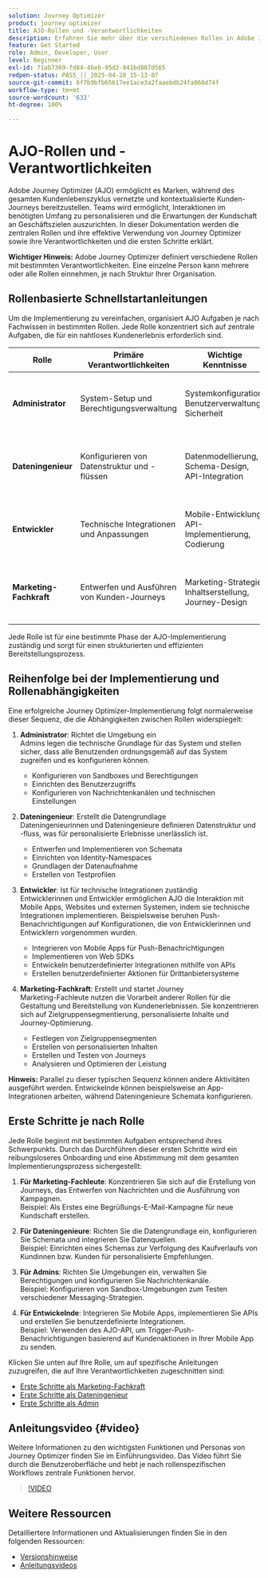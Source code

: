 ```yaml
---
solution: Journey Optimizer
product: journey optimizer
title: AJO-Rollen und -Verantwortlichkeiten
description: Erfahren Sie mehr über die verschiedenen Rollen in Adobe Journey Optimizer und die jeweiligen Verantwortlichkeiten
feature: Get Started
role: Admin, Developer, User
level: Beginner
exl-id: 71ab7369-fd84-46eb-95d2-941bd887d565
redpen-status: PASS_||_2025-04-28_15-13-07
source-git-commit: 6f7b9bfb65617ee1ace3a2faaebdb24fa068d74f
workflow-type: tm+mt
source-wordcount: '633'
ht-degree: 100%

---
```



# AJO-Rollen und -Verantwortlichkeiten

Adobe Journey Optimizer (AJO) ermöglicht es Marken, während des gesamten Kundenlebenszyklus vernetzte und kontextualisierte Kunden-Journeys bereitzustellen. Teams wird ermöglicht, Interaktionen im benötigten Umfang zu personalisieren und die Erwartungen der Kundschaft an Geschäftszielen auszurichten. In dieser Dokumentation werden die zentralen Rollen und ihre effektive Verwendung von Journey Optimizer sowie ihre Verantwortlichkeiten und die ersten Schritte erklärt.

**Wichtiger Hinweis:** Adobe Journey Optimizer definiert verschiedene Rollen mit bestimmten Verantwortlichkeiten. Eine einzelne Person kann mehrere oder alle Rollen einnehmen, je nach Struktur Ihrer Organisation.

## Rollenbasierte Schnellstartanleitungen

Um die Implementierung zu vereinfachen, organisiert AJO Aufgaben je nach Fachwissen in bestimmten Rollen. Jede Rolle konzentriert sich auf zentrale Aufgaben, die für ein nahtloses Kundenerlebnis erforderlich sind.

| Rolle | Primäre Verantwortlichkeiten | Wichtige Kenntnisse | Typische Aufgaben |
|-------------------|----------------------------------|--------------------------------|-----------------------------------------------|
| **Administrator** | System-Setup und Berechtigungsverwaltung | Systemkonfiguration, Benutzerverwaltung, Sicherheit | Konfigurieren von Sandboxes, Verwalten von Benutzenden und Einrichten von Kanälen |
| **Dateningenieur** | Konfigurieren von Datenstruktur und -flüssen | Datenmodellierung, Schema-Design, API-Integration | Einrichten von Schemata, Verwalten von Datensätzen, Konfigurieren von Datenquellen |
| **Entwickler** | Technische Integrationen und Anpassungen | Mobile-Entwicklung, API-Implementierung, Codierung | Integrieren von Mobile Apps, Implementieren von APIs, Erstellen benutzerdefinierter Aktionen |
| **Marketing-Fachkraft** | Entwerfen und Ausführen von Kunden-Journeys | Marketing-Strategie, Inhaltserstellung, Journey-Design | Erstellen von Kampagnen, Entwerfen von Journeys, Analysieren von Berichten |

Jede Rolle ist für eine bestimmte Phase der AJO-Implementierung zuständig und sorgt für einen strukturierten und effizienten Bereitstellungsprozess.

## Reihenfolge bei der Implementierung und Rollenabhängigkeiten

Eine erfolgreiche Journey Optimizer-Implementierung folgt normalerweise dieser Sequenz, die die Abhängigkeiten zwischen Rollen widerspiegelt:

1. **Administrator**: Richtet die Umgebung ein\
   Admins legen die technische Grundlage für das System und stellen sicher, dass alle Benutzenden ordnungsgemäß auf das System zugreifen und es konfigurieren können.
   * Konfigurieren von Sandboxes und Berechtigungen
   * Einrichten des Benutzerzugriffs
   * Konfigurieren von Nachrichtenkanälen und technischen Einstellungen

2. **Dateningenieur**: Erstellt die Datengrundlage\
   Dateningenieurinnen und Dateningenieure definieren Datenstruktur und -fluss, was für personalisierte Erlebnisse unerlässlich ist.
   * Entwerfen und Implementieren von Schemata
   * Einrichten von Identity-Namespaces
   * Grundlagen der Datenaufnahme
   * Erstellen von Testprofilen

3. **Entwickler**: Ist für technische Integrationen zuständig\
   Entwicklerinnen und Entwickler ermöglichen AJO die Interaktion mit Mobile Apps, Websites und externen Systemen, indem sie technische Integrationen implementieren. Beispielsweise beruhen Push-Benachrichtigungen auf Konfigurationen, die von Entwicklerinnen und Entwicklern vorgenommen wurden.
   * Integrieren von Mobile Apps für Push-Benachrichtigungen
   * Implementieren von Web SDKs
   * Entwickeln benutzerdefinierter Integrationen mithilfe von APIs
   * Erstellen benutzerdefinierter Aktionen für Drittanbietersysteme

4. **Marketing-Fachkraft**: Erstellt und startet Journey\
   Marketing-Fachleute nutzen die Vorarbeit anderer Rollen für die Gestaltung und Bereitstellung von Kundenerlebnissen. Sie konzentrieren sich auf Zielgruppensegmentierung, personalisierte Inhalte und Journey-Optimierung.
   * Festlegen von Zielgruppensegmenten
   * Erstellen von personalisierten Inhalten
   * Erstellen und Testen von Journeys
   * Analysieren und Optimieren der Leistung

**Hinweis:** Parallel zu dieser typischen Sequenz können andere Aktivitäten ausgeführt werden. Entwickelnde können beispielsweise an App-Integrationen arbeiten, während Dateningenieure Schemata konfigurieren.

## Erste Schritte je nach Rolle

Jede Rolle beginnt mit bestimmten Aufgaben entsprechend ihres Schwerpunkts. Durch das Durchführen dieser ersten Schritte wird ein reibungsloseres Onboarding und eine Abstimmung mit dem gesamten Implementierungsprozess sichergestellt:

1. **Für Marketing-Fachleute**: Konzentrieren Sie sich auf die Erstellung von Journeys, das Entwerfen von Nachrichten und die Ausführung von Kampagnen.\
   Beispiel: Als Erstes eine Begrüßungs-E-Mail-Kampagne für neue Kundschaft erstellen.

2. **Für Dateningenieure**: Richten Sie die Datengrundlage ein, konfigurieren Sie Schemata und integrieren Sie Datenquellen.\
   Beispiel: Einrichten eines Schemas zur Verfolgung des Kaufverlaufs von Kundinnen bzw. Kunden für personalisierte Empfehlungen.

3. **Für Admins**: Richten Sie Umgebungen ein, verwalten Sie Berechtigungen und konfigurieren Sie Nachrichtenkanäle.\
   Beispiel: Konfigurieren von Sandbox-Umgebungen zum Testen verschiedener Messaging-Strategien.

4. **Für Entwickelnde**: Integrieren Sie Mobile Apps, implementieren Sie APIs und erstellen Sie benutzerdefinierte Integrationen.\
   Beispiel: Verwenden des AJO-API, um Trigger-Push-Benachrichtigungen basierend auf Kundenaktionen in Ihrer Mobile App zu senden.

Klicken Sie unten auf Ihre Rolle, um auf spezifische Anleitungen zuzugreifen, die auf Ihre Verantwortlichkeiten zugeschnitten sind:

* [Erste Schritte als Marketing-Fachkraft](path/marketer.md)
* [Erste Schritte als Dateningenieur](path/data-engineer.md)
* [Erste Schritte als Admin](path/administrator.md)

## Anleitungsvideo {#video}

Weitere Informationen zu den wichtigsten Funktionen und Personas von Journey Optimizer finden Sie im Einführungsvideo. Das Video führt Sie durch die Benutzeroberfläche und hebt je nach rollenspezifischen Workflows zentrale Funktionen hervor.

>[!VIDEO](https://video.tv.adobe.com/v/3424995?quality=12)

## Weitere Ressourcen

Detailliertere Informationen und Aktualisierungen finden Sie in den folgenden Ressourcen:

* [Versionshinweise](../rn/release-notes.md)
* [Anleitungsvideos](https://experienceleague.adobe.com/docs/journey-optimizer-learn/tutorials/overview.html?lang=de)